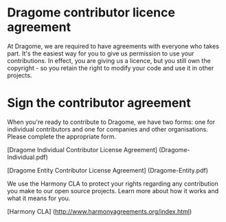 # Dragome contributor licence agreement
At Dragome, we are required to have agreements with everyone who takes part. 
It's the easiest way for you to give us permission to use your contributions. 
In effect, you are giving us a licence, but you still own the copyright - so you retain the right to modify your code and use it in other projects.


# Sign the contributor agreement

When you're ready to contribute to Dragome, we have two forms: one for individual contributors and one for companies and other organisations. 
Please complete the appropriate form.

 [Dragome Individual Contributor License Agreement] (Dragome-Individual.pdf)
 
 [Dragome Entity Contributor License Agreement] (Dragome-Entity.pdf)

We use the Harmony CLA to protect your rights regarding any contribution you make to our open source projects. 
Learn more about how it works and what it means for you.

 [Harmony CLA] (http://www.harmonyagreements.org/index.html)
